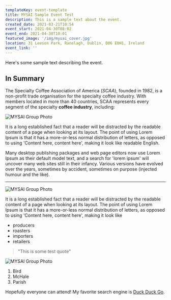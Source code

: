 ```yaml
---
templateKey: event-template
title: MYSAI Sample Event Test
description: This is a sample text about the event.
created_date: 2021-03-21T10:54
event_start: 2021-04-30T08:02
event_end: 2021-04-30T10:01
featured_image: '/img/mysai_cover.jpg'
location: 31 Leeson Park, Ranelagh, Dublin, D06 E8H1, Ireland
event_link: ''
---
```


Here's some sample text describing the event.

## In Summary

The Specialty Coffee Association of America (_SCAA_), founded in 1982, is a non-profit trade organisation for the specialty coffee industry. With members located in more than 40 countries, SCAA represents every segment of the specialty **coffee industry**, including:

![MYSAI Group Photo](/img/mysai_cover.jpg 'MYSAI Group Photo')

It is a long established fact that a reader will be distracted by the readable content of a page when looking at its layout. The point of using Lorem Ipsum is that it has a more-or-less normal distribution of letters, as opposed to using 'Content here, content here', making it look like readable English.

Many desktop publishing packages and web page editors now use Lorem Ipsum as their default model text, and a search for 'lorem ipsum' will uncover many web sites still in their infancy. Various versions have evolved over the years, sometimes by accident, sometimes on purpose (injected humour and the like).

---

![MYSAI Group Photo](/img/mysai_cover.jpg 'MYSAI Group Photo')

It is a long established fact that a reader will be distracted by the readable content of a page when looking at its layout. The point of using Lorem Ipsum is that it has a more-or-less normal distribution of letters, as opposed to using 'Content here, content here', making it look like

- producers
- roasters
- importers
- retailers

> "This is some test quote"

![MYSAI Group Photo](/img/mysai_cover.jpg 'MYSAI Group Photo')

1. Bird
2. McHale
3. Parish

Hopefully everyone can attend! My favorite search engine is [Duck Duck Go](https://duckduckgo.com).
